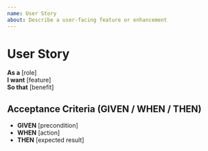 ```yaml
---
name: User Story
about: Describe a user-facing feature or enhancement
---
```


# User Story

**As a** [role]  
**I want** [feature]  
**So that** [benefit]

## Acceptance Criteria (GIVEN / WHEN / THEN)

- **GIVEN** [precondition]  
- **WHEN** [action]  
- **THEN** [expected result]